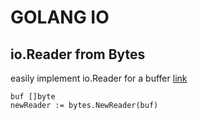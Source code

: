 # GOLANG IO

## io.Reader from Bytes
easily implement io.Reader for a buffer
[link](https://golang.org/pkg/bytes/#NewReader)
```golang
buf []byte
newReader := bytes.NewReader(buf)
```
